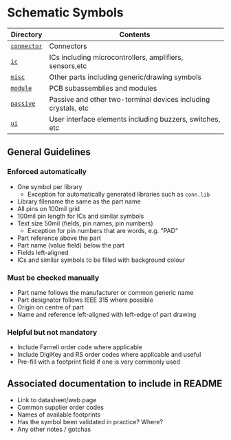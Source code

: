 # Schematic Symbols

Directory                |  Contents
-------------------------|----------
[`connector`](connector) | Connectors
[`ic`](ic)               | ICs including microcontrollers, amplifiers, sensors,etc
[`misc`](misc)           | Other parts including generic/drawing symbols
[`module`](module)       | PCB subassemblies and modules
[`passive`](passive)     | Passive and other two-terminal devices including crystals, etc
[`ui`](ui)               | User interface elements including buzzers, switches, etc


## General Guidelines

### Enforced automatically

* One symbol per library
    * Exception for automatically generated libraries such as `conn.lib`
* Library filename the same as the part name
* All pins on 100mil grid
* 100mil pin length for ICs and similar symbols
* Text size 50mil (fields, pin names, pin numbers)
    * Exception for pin numbers that are words, e.g. "PAD"
* Part reference above the part
* Part name (value field) below the part
* Fields left-aligned
* ICs and similar symbols to be filled with background colour

### Must be checked manually

* Part name follows the manufacturer or common generic name
* Part designator follows IEEE 315 where possible
* Origin on centre of part
* Name and reference left-aligned with left-edge of part drawing

### Helpful but not mandatory

* Include Farnell order code where applicable
* Include DigiKey and RS order codes where applicable and useful
* Pre-fill with a footprint field if one is very commonly used

## Associated documentation to include in README

* Link to datasheet/web page
* Common supplier order codes
* Names of available footprints
* Has the symbol been validated in practice? Where?
* Any other notes / gotchas
